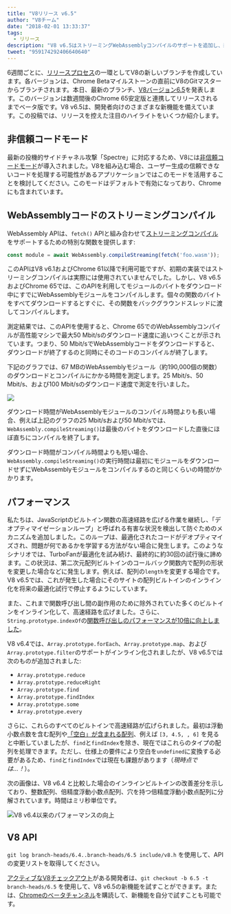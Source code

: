 ```yaml
---
title: "V8リリース v6.5"
author: "V8チーム"
date: "2018-02-01 13:33:37"
tags: 
  - リリース
description: "V8 v6.5はストリーミングWebAssemblyコンパイルのサポートを追加し、新しい「非信頼コードモード」を含みます。"
tweet: "959174292406640640"
---
```

6週間ごとに、[リリースプロセス](/docs/release-process)の一環としてV8の新しいブランチを作成しています。各バージョンは、Chrome Betaマイルストーンの直前にV8のGitマスターからブランチされます。本日、最新のブランチ、[V8バージョン6.5](https://chromium.googlesource.com/v8/v8.git/+log/branch-heads/6.5)を発表します。このバージョンは数週間後のChrome 65安定版と連携してリリースされるまでベータ版です。V8 v6.5は、開発者向けのさまざまな新機能を備えています。この投稿では、リリースを控えた注目のハイライトをいくつか紹介します。

<!--truncate-->
## 非信頼コードモード

最新の投機的サイドチャネル攻撃「Spectre」に対応するため、V8には[非信頼コードモード](/docs/untrusted-code-mitigations)が導入されました。V8を組み込む場合、ユーザー生成の信頼できないコードを処理する可能性があるアプリケーションではこのモードを活用することを検討してください。このモードはデフォルトで有効になっており、Chromeにも含まれています。

## WebAssemblyコードのストリーミングコンパイル

WebAssembly APIは、`fetch()` APIと組み合わせて[ストリーミングコンパイル](https://developers.google.com/web/updates/2018/04/loading-wasm)をサポートするための特別な関数を提供します:

```js
const module = await WebAssembly.compileStreaming(fetch('foo.wasm'));
```

このAPIはV8 v6.1およびChrome 61以降で利用可能ですが、初期の実装ではストリーミングコンパイルは実際には使用されていませんでした。しかし、V8 v6.5およびChrome 65では、このAPIを利用してモジュールのバイトをダウンロード中にすでにWebAssemblyモジュールをコンパイルします。個々の関数のバイトをすべてダウンロードするとすぐに、その関数をバックグラウンドスレッドに渡してコンパイルします。

測定結果では、このAPIを使用すると、Chrome 65でのWebAssemblyコンパイルが高性能マシンで最大50 Mbit/sのダウンロード速度に追いつくことが示されています。つまり、50 Mbit/sでWebAssemblyコードをダウンロードすると、ダウンロードが終了するのと同時にそのコードのコンパイルが終了します。

下記のグラフでは、67 MBのWebAssemblyモジュール（約190,000個の関数）のダウンロードとコンパイルにかかる時間を測定します。25 Mbit/s、50 Mbit/s、および100 Mbit/sのダウンロード速度で測定を行いました。

![](/_img/v8-release-65/wasm-streaming-compilation.svg)

ダウンロード時間がWebAssemblyモジュールのコンパイル時間よりも長い場合、例えば上記のグラフの25 Mbit/sおよび50 Mbit/sでは、`WebAssembly.compileStreaming()`は最後のバイトをダウンロードした直後にほぼ直ちにコンパイルを終了します。

ダウンロード時間がコンパイル時間よりも短い場合、`WebAssembly.compileStreaming()`の実行時間は最初にモジュールをダウンロードせずにWebAssemblyモジュールをコンパイルするのと同じくらいの時間がかかります。

## パフォーマンス

私たちは、JavaScriptのビルトイン関数の高速経路を広げる作業を継続し、「デオプティマイゼーションループ」と呼ばれる有害な状況を検出して防ぐためのメカニズムを追加しました。このループは、最適化されたコードがデオプティマイズされ、問題が何であるかを学習する方法がない場合に発生します。このようなシナリオでは、TurboFanが最適化を試み続け、最終的に約30回の試行後に諦めます。この状況は、第二次元配列ビルトインのコールバック関数内で配列の形状を変更した場合などに発生します。例えば、配列の`length`を変更する場合です。V8 v6.5では、これが発生した場合にそのサイトの配列ビルトインのインライン化を将来の最適化試行で停止するようにしています。

また、これまで関数呼び出し間の副作用のために除外されていた多くのビルトインをインライン化して、高速経路を広げました。さらに、`String.prototype.indexOf`の[関数呼び出しのパフォーマンスが10倍に向上しました](https://bugs.chromium.org/p/v8/issues/detail?id=6270)。

V8 v6.4では、`Array.prototype.forEach`、`Array.prototype.map`、および`Array.prototype.filter`のサポートがインライン化されましたが、V8 v6.5では次のものが追加されました:

- `Array.prototype.reduce`
- `Array.prototype.reduceRight`
- `Array.prototype.find`
- `Array.prototype.findIndex`
- `Array.prototype.some`
- `Array.prototype.every`

さらに、これらのすべてのビルトインで高速経路が広げられました。最初は浮動小数点数を含む配列や[「空白」が含まれる配列](/blog/elements-kinds)、例えば `[3, 4.5, , 6]` を見ると中断していましたが、`find`と`findIndex`を除き、現在ではこれらのタイプの配列を処理できます。ただし、仕様上の要件により空白を`undefined`に変換する必要があるため、`find`と`findIndex`では現在も課題があります（_現時点では…！_）。

次の画像は、V8 v6.4 と比較した場合のインラインビルトインの改善差分を示しており、整数配列、倍精度浮動小数点配列、穴を持つ倍精度浮動小数点配列に分解されています。時間はミリ秒単位です。

![V8 v6.4以来のパフォーマンスの向上](/_img/v8-release-65/performance-improvements.svg)

## V8 API

`git log branch-heads/6.4..branch-heads/6.5 include/v8.h` を使用して、APIの変更リストを取得してください。

[アクティブなV8チェックアウト](/docs/source-code#using-git)がある開発者は、`git checkout -b 6.5 -t branch-heads/6.5` を使用して、V8 v6.5の新機能を試すことができます。または、[Chromeのベータチャンネル](https://www.google.com/chrome/browser/beta.html)を購読して、新機能を自分で試すことも可能です。
